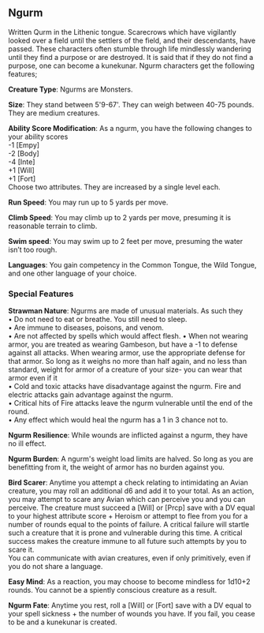 ## Ngurm
Written Qurm in the Lithenic tongue. Scarecrows which have vigilantly looked over a field until the settlers of the field, and their descendants, have passed. These characters often stumble through life mindlessly wandering until they find a purpose or are destroyed. It is said that if they do not find a purpose, one can become a kunekunar. Ngurm characters get the following features;

**Creature Type**: Ngurms are Monsters.

**Size**: They stand between 5'9-67'. They can weigh between 40-75 pounds. They are medium creatures.

**Ability Score Modification**: As a ngurm, you have the following changes to your ability scores    
-1 [Empy]  
-2 [Body]  
-4 [Inte]  
+1 [Will]  
+1 [Fort]  
Choose two attributes. They are increased by a single level each.

**Run Speed**: You may run up to 5 yards per move.

**Climb Speed**: You may climb up to 2 yards per move, presuming it is reasonable terrain to climb.

**Swim speed**: You may swim up to 2 feet per move, presuming the water isn’t too rough.

**Languages**: You gain competency in the Common Tongue, the Wild Tongue, and one other language of your choice.

### Special Features

**Strawman Nature**: Ngurms are made of unusual materials. As such they  
 • Do not need to eat or breathe. You still need to sleep.  
 • Are immune to diseases, poisons, and venom.  
 • Are not affected by spells which would affect flesh. 
 • When not wearing armor, you are treated as wearing Gambeson, but have a -1 to defense against all attacks. When wearing armor, use the appropriate defense for that armor. So long as it weighs no more than half again, and no less than standard, weight for armor of a creature of your size- you can wear that armor even if it  
 • Cold and toxic attacks have disadvantage against the ngurm. Fire and electric attacks gain advantage against the ngurm.  
 • Critical hits of Fire attacks leave the ngurm vulnerable until the end of the round.  
 • Any effect which would heal the ngurm has a 1 in 3 chance not to.

**Ngurm Resilience**: While wounds are inflicted against a ngurm, they have no ill effect.

**Ngurm Burden**: A ngurm's weight load limits are halved. So long as you are benefitting from it, the weight of armor has no burden against you.

**Bird Scarer**: Anytime you attempt a check relating to intimidating an Avian creature, you may roll an additional d6 and add it to your total. As an action, you may attempt to scare any Avian which can perceive you and you can perceive. The creature must succeed a [Will] or [Prcp] save with a DV equal to your highest attribute score + Heroism or attempt to flee from you for a number of rounds equal to the points of failure. A critical failure will startle such a creature that it is prone and vulnerable during this time. A critical success makes the creature immune to all future such attempts by you to scare it.  
You can communicate with avian creatures, even if only primitively, even if you do not share a language.

**Easy Mind**: As a reaction, you may choose to become mindless for 1d10+2 rounds. You cannot be a spiently conscious creature as a result. 

**Ngurm Fate**: Anytime you rest, roll a [Will] or [Fort] save with a DV equal to your spell sickness + the number of wounds you have. If you fail, you cease to be and a kunekunar is created.
